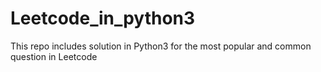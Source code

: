 # Leetcode_in_python3
This repo includes solution in Python3 for the most popular and common question in Leetcode
